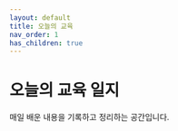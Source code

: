 ```yaml
---
layout: default
title: 오늘의 교육
nav_order: 1
has_children: true
---
```

# 오늘의 교육 일지
매일 배운 내용을 기록하고 정리하는 공간입니다.